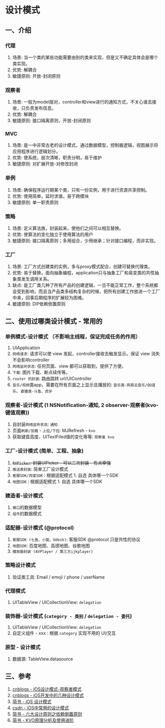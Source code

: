 # 设计模式

## 一、介绍
### 代理
1. 场景: 当一个类的某些功能需要由别的类来实现，但是又不确定具体会是哪个类实现。
1. 优势: 解耦合
1. 敏捷原则: 开放-封闭原则

### 观察者
1. 场景: 一般为model层对，controller和view进行的通知方式，不关心谁去接收，只负责发布信息。
1. 优势: 解耦合
1. 敏捷原则: 接口隔离原则，开放-封闭原则

### MVC
1. 场景: 是一中非常古老的设计模式，通过数据模型，控制器逻辑，视图展示将应用程序进行逻辑划分。
1. 优势: 使系统，层次清晰，职责分明，易于维护
1. 敏捷原则: 对扩展开放-对修改封闭

### 单例
1. 场景: 确保程序运行期某个类，只有一份实例，用于进行资源共享控制。
1. 优势: 使用简单，延时求值，易于跨模块
1. 敏捷原则: 单一职责原则

### 策略
1. 场景: 定义算法族，封装起来，使他们之间可以相互替换。
1. 优势: 使算法的变化独立于使用算法的用户
1. 敏捷原则: 接口隔离原则；多用组合，少用继承；针对接口编程，而非实现。

### 工厂
1. 场景: 工厂方式创建类的实例，多与proxy模式配合，创建可替换代理类。
1. 优势: 易于替换，面向抽象编程，application只与抽象工厂和易变类的共性抽象类发生调用关系。
1. 缺点: 是工厂类几种了所有产品的创建逻辑，一旦不能正常工作，整个系统都会受到影响，而且当产品类多结构复杂的时候，把所有创建工作放进一个工厂中来，回事后期程序的扩展较为困难。
1. 敏捷原则: DIP依赖倒置原则


## 二、使用过哪类设计模式 - 常用的
### 单例模式-设计模式 （不影响主线程，保证完成任务的作用）
1. UIApplication
1. `网络请求`: 请求可以使 view 发起，controller接收去触发显示。保证 view 消失不会影响controller
1. `网络监听状态`: 任何页面、view 都可以获取到，提供了方便。
1. `下载`: 图片下载、断点续传等。
1. `router 的封装`: 路由跳转 url/UIController
1. `音乐/视频`类app，需要在所有页面之上显示且播放的: `音乐类-网易云音乐/QQ音乐`、`直播类-斗鱼、虎牙`

### 观察者-设计模式 (1 NSNotification-通知, 2 observer-观察者(kvo-键值观察))
1. 自封装`网络监听状态`: `通知`
1. 页面`刷新/加载` - `上拉/下拉`: MJRefresh - `kvo`
1. 获取键盘高度、UITextFiled值的变化等等: `观察者 kvo`

### 工厂-设计模式 (简单、工程、抽象)
1. <del>`RXPicker`: 封装UIPicker - 可以二次封装 - 有点牵强</del>
1. `推送类封装`: 简单工厂设计模式
1. `客服SDK/百度SDK` : 根据适配模式 1. 自选 具体哪一个SDK
1. `地图SDK` : 根据适配模式 1. 自选 具体哪一个SDK

### 建造者-设计模式
1. `接口`的数据模型
1. `组件`的数据模式

### 适配器-设计模式 (@protocol)
1. `客服SDK (七鱼、小能、Udesk)`: 客服SDK @protocol 只是共性的协议
1. `地图SDK`: 百度地图、高德地图、谷歌地图
1. `播放器封装 (AVPlayer / 第三方ijkplayer)`

### 策略设计模式
1. 验证类工具: Email /  emoji / phone / userName

### 代理模式
1. UITableView / UICollectionView: `delegation`

### 装饰器-设计模式 (`category - 类别` / `delegation - 委托`)
1. UITableView / UICollectionView: `delegation`
1. 自定义组件 - xxx : 根据 `category` 实现不用的 UI/交互

### 原型 - 设计模式
1. 数据源: TableView.datasource

## 三、参考
1. [cnblogs - IOS设计模式-观察者模式](https://www.cnblogs.com/goodboy1.heyang/p/5265675.html)
1. [cnblogs - iOS开发中的几种设计模式](https://www.cnblogs.com/huangzs/p/10618173.html)
1. [简书 - iOS 设计模式](https://www.jianshu.com/u/cef9694f06a1)
1. [csdn - iOS中常用的设计模式](https://blog.csdn.net/qq_19678579/article/details/86162604)
1. [简书 - 六大设计原则之依赖倒置原则](https://www.jianshu.com/p/c3ce6762257c)
1. [简书 - KVO原理分析及使用进阶](https://www.jianshu.com/p/badf5cac0130)
